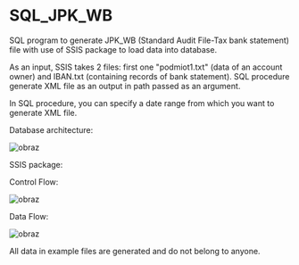 # SQL_JPK_WB
SQL program to generate JPK_WB (Standard Audit File-Tax bank statement) file with use of SSIS package to load data into database. 

As an input, SSIS takes 2 files: first one "podmiot1.txt" (data of an account owner) and IBAN.txt (containing records of bank statement). 
SQL procedure generate XML file as an output in path passed as an argument. 

In SQL procedure, you can specify a date range from which you want to generate XML file.

Database architecture:

![obraz](https://user-images.githubusercontent.com/66008982/167425491-a8814d93-4bbe-4f2c-9b72-3db39a6306ef.png)


SSIS package:

  Control Flow:
  
  ![obraz](https://user-images.githubusercontent.com/66008982/167425515-8fa570f8-b0fc-46a6-ad9c-24ffff7a14ee.png)

  Data Flow:
  
  ![obraz](https://user-images.githubusercontent.com/66008982/167425531-02bf62ab-8dae-4747-8917-ba3ab658e0f2.png)


All data in example files are generated and do not belong to anyone. 
